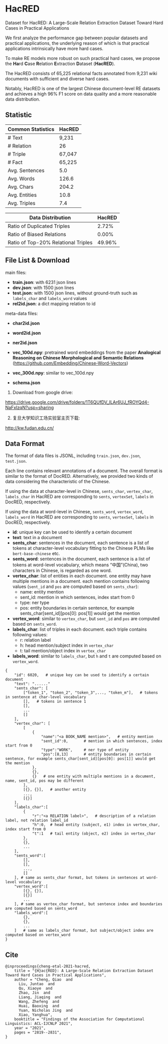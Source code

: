 # HacRED

Dataset for HacRED: A Large-Scale Relation Extraction Dataset Toward Hard Cases in Practical Applications

We first analyze the performance gap between popular datasets and practical applications, the underlying reason of which is that practical applications intrinsically have more hard cases.

To make RE models more robust on such practical hard cases, we propose the **Ha**rd **C**ase **R**elation
**E**xtraction **D**ataset (**HacRED**).

The HacRED consists of 65,225 relational facts annotated from 9,231 wiki documents with sufficient and diverse hard cases.

Notably, HacRED is one of the largest Chinese document-level RE datasets and achieves a high 96% F1 score on data quality and a more reasonable data distribution.

## Statistic

| Common Statistics | HacRED |
| ----------------- | ------ |
| \# Text           | 9,231  |
| \# Relation       | 26     |
| \# Triple         | 67,047 |
| \# Fact           | 65,225 |
| Avg. Sentences    | 5.0    |
| Avg. Words        | 126.6  |
| Avg. Chars        | 204.2  |
| Avg. Entities     | 10.8   |
| Avg. Triples      | 7.4    |

| Data Distribution                   | HacRED |
| ----------------------------------- | ------ |
| Ratio of Duplicated Triples         | 2.72%  |
| Ratio of Biased Relations           | 0.00%  |
| Ratio of Top-20% Relational Triples | 49.96% |

## File List & Download

main files:

- **train.json**: with 6231 json lines
- **dev.json**: with 1500 json lines
- **test.json**: with 1500 json lines, without ground-truth such as `labels_char` and `labels_word` values 
- **rel2id.json**: a dict mapping relation to id

meta-data files:

- **char2id.json**

- **word2id.json**

- **ner2id.json**

- **vec_100d.npy**: pretrained word embeddings from the paper **Analogical Reasoning on Chinese Morphological and Semantic Relations** (https://github.com/Embedding/Chinese-Word-Vectors)

- **vec_300d.npy**: similar to vec_100d.npy

- **schema.json**


1. Download from google drive:

https://drive.google.com/drive/folders/1T6QUfDV_ILAr6UJ_fROYQd4-NaFxIzqN?usp=sharing

2. 复旦大学知识工场实验室主页下载:

http://kw.fudan.edu.cn/

## Data Format

The format of data files is JSONL, including `train.json`, `dev.json`, `test.json`.

Each line contains relevant annotations of a document. The overall format is similar to the format of DocRED. Alternatively, we provided two kinds of data considering the characteristic of the Chinese.

If using the data at character-level in Chinese, `sents_char`, `vertex_char`, `labels_char` in HacRED are corresponding to `sents`, `vertexSet`, `labels` in DocRED, respectively.

If using the data at word-level in Chinese, `sents_word`, `vertex_word`, `labels_word` in HacRED are corresponding to `sents`, `vertexSet`, `labels` in DocRED, respectively.

- **id**: unique key can be used to identify a certain document
- **text**: text in a document
- **sents_char**: sentences in the document, each sentence is a list of tokens at character-level vocabulary fitting to the Chinese PLMs like `bert-base-chinese` etc.
- **sents_word**:  sentences in the document, each sentence is a list of tokens at word-level vocabulary, which means “中国”(China), two characters in Chinese, is regarded as one word.
- **vertex_char**: list of entities in each document. one entity may have multiple mentions in a document. each mention contains following values (`sent_id` and `pos` are computed based on `sents_char`):
    - name: entity mention
    - sent_id: mention in which sentences, index start from 0
    - type: ner type
    - pos: entity boundaries in certain sentence, for example sents_char[sent_id][pos[0]: pos[1]] would get the mention
- **vertex_word**: similar to `vertex_char`, but `sent_id` and `pos` are computed based on `sents_word`.
- **labels_char**: list of triples in each document. each triple contains following values:
    - r: relation label
    - h: head mention/subject index in `vertex_char`
    - t: tail mention/object index in `vertex_char`
- **labels_word**: similar to `labels_char`, but `h` and `t` are computed based on `vertex_word`.

```
{
    "id": 6020,   # unique key can be used to identify a certain document
    "text": "......"
    "sents_char": [
        ["token_1", "token_2", "token_3",..., "token_m"],   # tokens in sentence at char-level vocabulary
        [],	  # tokens in sentence 1
        [],
        ...
        []
    ],
    "vertex_char": [
        [
            {
                "name":"<a BOOK_NAME mention>",   # entity mention
                "sent_id":0,       # mention in which sentences, index start from 0
                "type":"WORK",     # ner type of entity
                "pos":[8,13]       # entity boundaries in certain sentence, for example sents_char[sent_id][pos[0]: pos[1]] would get the mention
            }, 
            {}, 
            {}   # one entity with multiple mentions in a document, name, sent_id, pos may be different
        ],
        [{}, {}],	# another entity
        ...,
        [{}] 
    ],
    "labels_char":[
        {
            "r":"<a RELATION label>",	# description of a relation label, not relation label_id
            "h":0,	# head entity (subject, e1) index in vertex_char, index start from 0
            "t":1	# tail entity (object, e2) index in vertex_char
        },
        {},
        ...
    ],
    "sents_word":[
        [],
        [],
        ...,
        []
    ], # same as sents_char format, but tokens in sentences at word-level vocabulary
    "vertex_word":[
        [{}, {}],
        [{}]
        ...
    ], # same as vertex_char format, but sentence index and boundaries are computed based on sents_word
    "labels_word":[
        {}, 
        {},
        ...
    ]	# same as labels_char format, but subject/object index are computed based on vertex_word
}
```

## Cite

```
@inproceedings{cheng-etal-2021-hacred,
    title = "{H}ac{RED}: A Large-Scale Relation Extraction Dataset Toward Hard Cases in Practical Applications",
    author = "Cheng, Qiao  and
      Liu, Juntao  and
      Qu, Xiaoye  and
      Zhao, Jin  and
      Liang, Jiaqing  and
      Wang, Zhefeng  and
      Huai, Baoxing  and
      Yuan, Nicholas Jing  and
      Xiao, Yanghua",
    booktitle = "Findings of the Association for Computational Linguistics: ACL-IJCNLP 2021",
    year = "2021",
    pages = "2819--2831",
}
```
